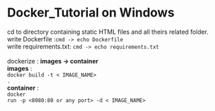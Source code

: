 # Docker_Tutorial on Windows
cd to directory containing static HTML files and all theirs related folder.<br>
write Dockerfile :<code>cmd -> echo Dockerfile</code> <br>
write requirements.txt: <code>cmd -> echo requirements.txt </code><br>
dockerize : <b>images -> container </b><br>
<b>images</b> : <br>
<code>docker build -t < IMAGE_NAME> .<OR a folder directory></code><br>
<b>container</b> : <br>
<code>docker run -p <8080:80 or any port> -d < IMAGE_NAME></code>

